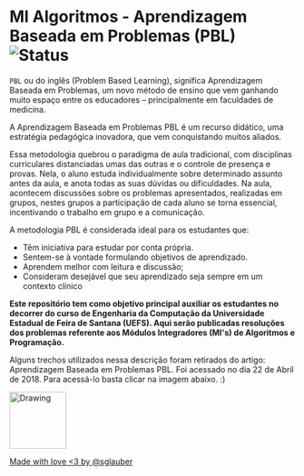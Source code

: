 # MI Algoritmos - Aprendizagem Baseada em Problemas (PBL) ![Status](https://img.shields.io/badge/status-em%20constru%C3%A7%C3%A3o-orange.svg)
`PBL` ou do inglês (Problem Based Learning), significa Aprendizagem Baseada em Problemas, um novo método de ensino que vem ganhando muito espaço entre os educadores – principalmente em faculdades de medicina.

A Aprendizagem Baseada em Problemas PBL  é um recurso didático, uma estratégia pedagógica inovadora, que vem conquistando muitos aliados.

Essa metodologia quebrou o paradigma de aula tradicional, com disciplinas curriculares distanciadas umas das outras e o controle de presença e provas. Nela, o aluno estuda individualmente sobre determinado assunto antes da aula, e anota todas as suas dúvidas ou dificuldades. Na aula, acontecem discussões sobre os problemas apresentados, realizadas em grupos, nestes grupos a participação de cada aluno se torna essencial, incentivando o trabalho em grupo e a comunicação.

A metodologia PBL é considerada ideal para os estudantes que:

* Têm iniciativa para estudar por conta própria.
* Sentem-se à vontade formulando objetivos de aprendizado.
* Aprendem melhor com leitura e discussão;
* Consideram desejável que seu aprendizado seja sempre em um contexto clínico

**Este repositório tem como objetivo principal auxiliar os estudantes no decorrer do curso de Engenharia da Computação da Universidade Estadual de Feira de Santana (UEFS). Aqui serão publicadas resoluções dos problemas referente aos Módulos Integradores (MI's) de Algoritmos e Programação.**

Alguns trechos utilizados nessa descrição foram retirados do artigo: Aprendizagem Baseada em Problemas PBL.
Foi acessado no dia 22 de Abril de 2018.
Para acessá-lo basta clicar na imagem abaixo. :)

<a href="https://silabe.com.br/blog/aprendizagem-baseada-em-problemas-pbl/"><img src="https://www.silabe.com.br/blog/wp-content/uploads/2015/06/logo-silabe-blog-300x60.png" alt="Drawing" style="width: 100px;"/>

Made with love <3 by [@sglauber](https://github.com/sglauber)
